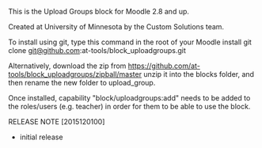 This is the Upload Groups block for Moodle 2.8 and up.

Created at University of Minnesota by the Custom Solutions team.

To install using git, type this command in the root of your Moodle install
    git clone git@github.com:at-tools/block_uploadgroups.git

Alternatively, download the zip from
    https://github.com/at-tools/block_uploadgroups/zipball/master
unzip it into the blocks folder, and then rename the new folder to upload_group.

Once installed, capability "block/uploadgroups:add" needs to be added to the roles/users (e.g. teacher) in order for them to be able to use the block.

RELEASE NOTE
[2015120100]
- initial release
